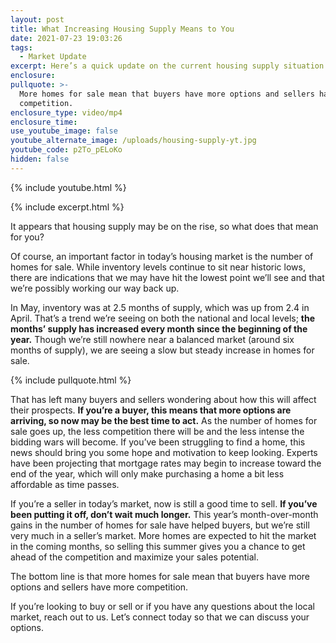 ```yaml
---
layout: post
title: What Increasing Housing Supply Means to You
date: 2021-07-23 19:03:26
tags:
  - Market Update
excerpt: Here’s a quick update on the current housing supply situation.
enclosure:
pullquote: >-
  More homes for sale mean that buyers have more options and sellers have more
  competition.
enclosure_type: video/mp4
enclosure_time:
use_youtube_image: false
youtube_alternate_image: /uploads/housing-supply-yt.jpg
youtube_code: p2To_pELoKo
hidden: false
---
```

{% include youtube.html %}

{% include excerpt.html %}

It appears that housing supply may be on the rise, so what does that mean for you?

Of course, an important factor in today’s housing market is the number of homes for sale. While inventory levels continue to sit near historic lows, there are indications that we may have hit the lowest point we’ll see and that we’re possibly working our way back up.

In May, inventory was at 2.5 months of supply, which was up from 2.4 in April. That’s a trend we’re seeing on both the national and local levels; **the months’ supply has increased every month since the beginning of the year.** Though we’re still nowhere near a balanced market (around six months of supply), we are seeing a slow but steady increase in homes for sale.

{% include pullquote.html %}

That has left many buyers and sellers wondering about how this will affect their prospects. **If you’re a buyer, this means that more options are arriving, so now may be the best time to act.** As the number of homes for sale goes up, the less competition there will be and the less intense the bidding wars will become. If you’ve been struggling to find a home, this news should bring you some hope and motivation to keep looking. Experts have been projecting that mortgage rates may begin to increase toward the end of the year, which will only make purchasing a home a bit less affordable as time passes.

If you’re a seller in today’s market, now is still a good time to sell. **If you’ve been putting it off, don’t wait much longer.** This year’s month-over-month gains in the number of homes for sale have helped buyers, but we’re still very much in a seller’s market. More homes are expected to hit the market in the coming months, so selling this summer gives you a chance to get ahead of the competition and maximize your sales potential.

The bottom line is that more homes for sale mean that buyers have more options and sellers have more competition.

If you’re looking to buy or sell or if you have any questions about the local market, reach out to us. Let’s connect today so that we can discuss your options.
